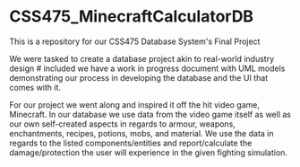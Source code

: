 # CSS475_MinecraftCalculatorDB

This is a repository for our CSS475 Database System's Final Project

We were tasked to create a database project akin to real-world industry design                                                                                                # included we have a work in progress document with UML models demonstrating our process in developing the database and the UI that comes with it.

For our project we went along and inspired it off the hit video game, Minecraft. In our database we use data from the video game itself as well as our own self-created aspects in regards to armour, weapons, enchantments, recipes, potions, mobs, and material. We use the data in regards to the listed components/entities and report/calculate the damage/protection the user will experience in the given fighting simulation. 
